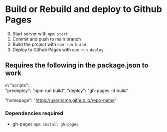 # Build or Rebuild and deploy to Github Pages
0. Start server with `npm start`
1. Commit and push to main branch
2. Build the project with `npm run build`
3. Deploy to Github Pages with `npm run deploy`

## Requires the following in the package.json to work
in "scripts":     
    "predeploy": "npm run build",
    "deploy": "gh-pages -d build"

  "homepage": "https://username.github.io/repo-name"

### Dependencies required
- gh-pages `npm install gh-pages`